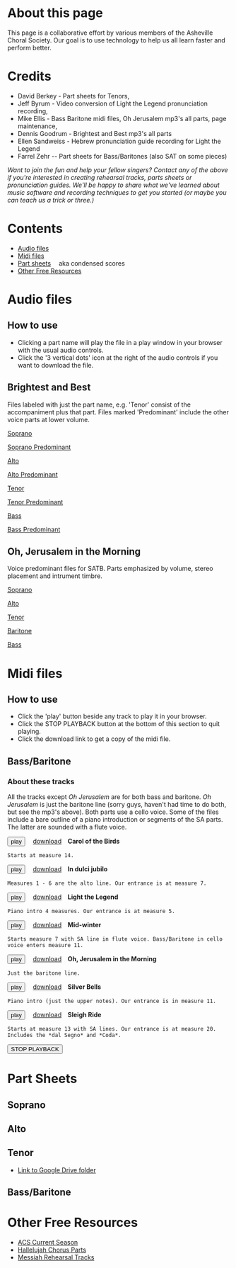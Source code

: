 
<script src="midijs/libtimidity.js" charset="UTF-8"></script>

<script src="midijs/midi.js" charset="UTF-8"></script>
<style>
  button {margin-right:1em;}
  a {margin-right:1em;}
</style>

# About this page
This page is a collaborative effort by various members of the Asheville Choral Society. Our goal is to use technology to help us all learn faster and perform better.

# Credits
  * David Berkey - Part sheets for Tenors,
  * Jeff Byrum - Video conversion of  Light the Legend pronunciation recording,
  * Mike Ellis   - Bass Baritone midi files, Oh Jerusalem mp3's all parts, page maintenance,
  * Dennis Goodrum - Brightest and Best mp3's all parts
  * Ellen Sandweiss - Hebrew pronunciation guide recording for Light the Legend
  * Farrel Zehr -- Part sheets for Bass/Baritones (also SAT on some pieces)

*Want to join the fun and help your fellow singers?  Contact any of the above if you're interested in creating rehearsal tracks, parts sheets or pronunciation guides. We'll be happy to share what we've learned about music software and recording techniques to get you started (or maybe you can teach us a trick or three.)*

# Contents
  * [Audio files](#audio-files)
  * [Midi files](#midi-files)
  * [Part sheets](#part-sheets) aka condensed scores
  * [Other Free Resources](#other-free-resources)

# Audio files
## How to use
  * Clicking a part name will play the file in a play window in your browser with the usual audio controls. 
  * Click the '3 vertical dots' icon at the right of the audio controls if you want to download the file.


## Brightest and Best
Files labeled with just the part name, e.g. 'Tenor' consist of the accompaniment plus that part. Files marked 'Predominant' include the other voice parts at lower volume.

[Soprano](/brightestandbest_soprano.mp3)

[Soprano Predominant](/brightestandbest_soprano_predominant.mp3)

[Alto](/brightestandbest_alto.mp3)

[Alto Predominant](/brightestandbest_alto_predominant.mp3)

[Tenor](/brightestandbest_tenor.mp3)

[Tenor Predominant](/brightestandbest_tenor_predominant.mp3)

[Bass](/brightestandbest_bass.mp3)

[Bass Predominant](/brightestandbest_bass_predominant.mp3)


## Oh, Jerusalem in the Morning
Voice predominant files for SATB. Parts emphasized by volume, stereo placement and intrument timbre.

[Soprano](/OhJerusalem_soprano_emph.mp3)

[Alto](/OhJerusalem_alto_emph.mp3)

[Tenor](/OhJerusalem_tenor_emph.mp3)

[Baritone](/OhJerusalem_baritone_emph.mp3)

[Bass](/OhJerusalem_bass_emph.mp3)


# Midi files
## How to use
  * Click the 'play' button beside any track to play it in your browser.
  * Click the STOP PLAYBACK button at the bottom of this section to quit playing. 
  * Click the download link to get a copy of the midi file.

## Bass/Baritone
### About these tracks
All the tracks except *Oh Jerusalem* are for both bass and baritone. *Oh Jerusalem*  is just the baritone line (sorry guys, haven't had time to do both, but see the mp3's above). Both parts use a cello voice. Some of the files include a bare outline of a piano introduction or segments of the SA parts.  The latter are sounded with a flute voice.

<button type="button" onclick="MIDIjs.stop() ; MIDIjs.play('carolofthebirds_with_metronome.mid')">play</button>
<a href="carolofthebirds_with_metronome.mid">download</a><b>Carol of the Birds</b>
 
    Starts at measure 14.

<button type="button" onclick="MIDIjs.stop() ; MIDIjs.play('indulcijubilo_with_metronome.mid')">play</button>
<a href="indulcijubilo_with_metronome.mid">download</a><b>In dulci jubilo</b>

    Measures 1 - 6 are the alto line. Our entrance is at measure 7.

<button type="button" onclick="MIDIjs.stop() ; MIDIjs.play('lightthelegend_with_metronome.mid')">play</button>
<a href="lightthelegend_with_metronome.mid">download</a><b>Light the Legend</b>

    Piano intro 4 measures. Our entrance is at measure 5.

<button type="button" onclick="MIDIjs.stop() ; MIDIjs.play('midwinter_with_metronome.mid')">play</button>
<a href="midwinter_with_metronome.mid">download</a><b>Mid-winter</b>

    Starts measure 7 with SA line in flute voice. Bass/Baritone in cello voice enters measure 11.

<button type="button" onclick="MIDIjs.stop() ; MIDIjs.play('ohjerusalem_with_metronome.mid')">play</button>
<a href="ohjerusalem_with_metronome.mid">download</a><b>Oh, Jerusalem in the Morning</b>

    Just the baritone line.

<button type="button" onclick="MIDIjs.stop() ; MIDIjs.play('silverbells_with_metronome.mid')">play</button>
<a href="silverbells_with_metronome.mid">download</a><b>Silver Bells</b>

    Piano intro (just the upper notes). Our entrance is in measure 11.

<button type="button" onclick="MIDIjs.stop() ; MIDIjs.play('sleighride_with_metronome.mid')">play</button>
<a href="sleighride_with_metronome.mid">download</a><b>Sleigh Ride</b>

    Starts at measure 13 with SA lines. Our entrance is at measure 20.  Includes the *dal Segno* and *Coda*.

<button type="button" onclick="MIDIjs.stop() ;">STOP PLAYBACK</button>

# Part Sheets

## Soprano

## Alto

## Tenor
  * [Link to Google Drive folder](https://drive.google.com/drive/folders/19CcXNk0rJnx5XdVPwfQwkrHrv3vcLZbK)

## Bass/Baritone

# Other Free Resources
  * [ACS Current Season](https://www.youtube.com/playlist?list=PLfAp0QKNuf7fXG4V9vrAQfJ3iomXKwbSL&disable_polymer=true)
  * [Hallelujah Chorus Parts](https://www.thetabernaclechoir.org/messiah/learn-the-hallelujah-chorus-parts.html)
  * [Messiah Rehearsal Tracks](https://aarongiles.com/old/wp/2016/11/messiah-rehearsal-tracks/)


